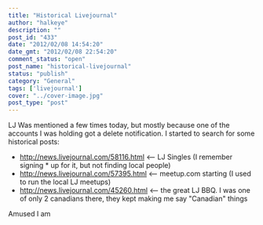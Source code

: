 ```yaml
---
title: "Historical Livejournal"
author: "halkeye"
description: ""
post_id: "433"
date: "2012/02/08 14:54:20"
date_gmt: "2012/02/08 22:54:20"
comment_status: "open"
post_name: "historical-livejournal"
status: "publish"
category: "General"
tags: ['livejournal']
cover: "../cover-image.jpg"
post_type: "post"
---
```


LJ Was mentioned a few times today, but mostly because one of the accounts I was holding got a delete notification. I started to search for some historical posts:

* http://news.livejournal.com/58116.html <\-- LJ Singles (I remember signing * up for it, but not finding local people)
* http://news.livejournal.com/57395.html <\-- meetup.com starting (I used to run the local LJ meetups)
* http://news.livejournal.com/45260.html <\-- the great LJ BBQ. I was one of only 2 canadians there, they kept making me say "Canadian" things

Amused I am